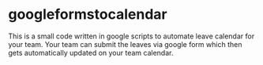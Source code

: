 # googleformstocalendar

This is a small code written in google scripts to automate leave calendar for your team.
Your team can submit the leaves via google form which then gets automatically updated on your team calendar.
